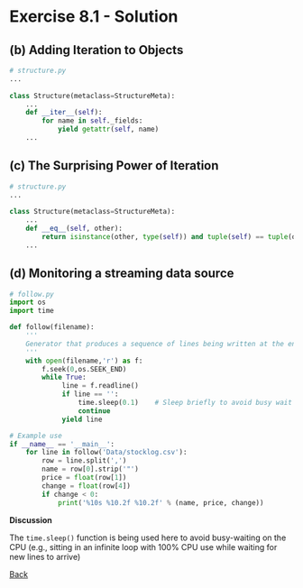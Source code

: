 # Exercise 8.1 - Solution

## (b) Adding Iteration to Objects

```python
# structure.py
...
        
class Structure(metaclass=StructureMeta):
    ...
    def __iter__(self):
        for name in self._fields:
            yield getattr(self, name)
    ...
```

## (c) The Surprising Power of Iteration

```python
# structure.py
...
        
class Structure(metaclass=StructureMeta):
    ...
    def __eq__(self, other):
        return isinstance(other, type(self)) and tuple(self) == tuple(other)
    ...
```

## (d) Monitoring a streaming data source

```python
# follow.py
import os
import time

def follow(filename):
    '''
    Generator that produces a sequence of lines being written at the end of a file.
    '''
    with open(filename,'r') as f:
        f.seek(0,os.SEEK_END)
        while True:
             line = f.readline()
             if line == '':
                 time.sleep(0.1)    # Sleep briefly to avoid busy wait
                 continue
             yield line

# Example use
if __name__ == '__main__':
    for line in follow('Data/stocklog.csv'):
        row = line.split(',')
        name = row[0].strip('"')
        price = float(row[1])
        change = float(row[4])
        if change < 0:
            print('%10s %10.2f %10.2f' % (name, price, change))
```

**Discussion**

The `time.sleep()` function is being used here to avoid busy-waiting
on the CPU (e.g., sitting in an infinite loop with 100% CPU use while waiting for new lines to arrive)

[Back](ex8_1.md)
